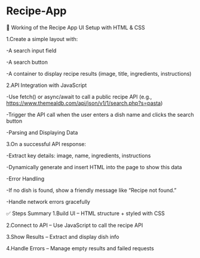 # Recipe-App
🔧 Working of the Recipe App
  UI Setup with HTML & CSS

1.Create a simple layout with:

-A search input field

-A search button

-A container to display recipe results (image, title, ingredients, instructions)

2.API Integration with JavaScript

-Use fetch() or async/await to call a public recipe API (e.g., https://www.themealdb.com/api/json/v1/1/search.php?s=pasta)

-Trigger the API call when the user enters a dish name and clicks the search button

-Parsing and Displaying Data

3.On a successful API response:

-Extract key details: image, name, ingredients, instructions

-Dynamically generate and insert HTML into the page to show this data

-Error Handling

-If no dish is found, show a friendly message like “Recipe not found.”

-Handle network errors gracefully

✅ Steps Summary
1.Build UI – HTML structure + styled with CSS

2.Connect to API – Use JavaScript to call the recipe API

3.Show Results – Extract and display dish info

4.Handle Errors – Manage empty results and failed requests
